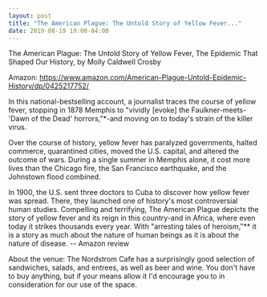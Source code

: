 ```yaml
---
layout: post
title: "The American Plague: The Untold Story of Yellow Fever..."
date: 2019-08-19 19:00-04:00
---
```

The American Plague: The Untold Story of Yellow Fever, The Epidemic That Shaped Our History, by Molly Caldwell Crosby

Amazon: https://www.amazon.com/American-Plague-Untold-Epidemic-History/dp/0425217752/

In this national-bestselling account, a journalist traces the course of yellow fever, stopping in 1878 Memphis to "vividly [evoke] the Faulkner-meets-'Dawn of the Dead' horrors,"*-and moving on to today's strain of the killer virus.

Over the course of history, yellow fever has paralyzed governments, halted commerce, quarantined cities, moved the U.S. capital, and altered the outcome of wars. During a single summer in Memphis alone, it cost more lives than the Chicago fire, the San Francisco earthquake, and the Johnstown flood combined.

In 1900, the U.S. sent three doctors to Cuba to discover how yellow fever was spread. There, they launched one of history's most controversial human studies. Compelling and terrifying, The American Plague depicts the story of yellow fever and its reign in this country-and in Africa, where even today it strikes thousands every year. With "arresting tales of heroism,"** it is a story as much about the nature of human beings as it is about the nature of disease.
-- Amazon review

About the venue: The Nordstrom Cafe has a surprisingly good selection of sandwiches, salads, and entrees, as well as beer and wine. You don't have to buy anything, but if your means allow it I'd encourage you to in consideration for our use of the space.
